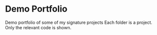 # Demo Portfolio
Demo portfolio of some of my signature projects
Each folder is a project. Only the relevant code is shown.
